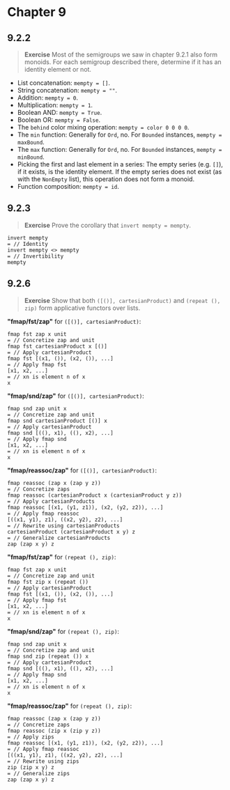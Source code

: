 # Chapter 9

## 9.2.2

> **Exercise** Most of the semigroups we saw in chapter 9.2.1 also form monoids. For each semigroup described there, determine if it has an identity element or not.

- List concatenation: `mempty = []`.
- String concatenation: `mempty = ""`.
- Addition: `mempty = 0`.
- Multiplication: `mempty = 1`.
- Boolean AND: `mempty = True`.
- Boolean OR: `mempty = False`.
- The `behind` color mixing operation: `mempty = color 0 0 0 0`.
- The `min` function: Generally for `Ord`, no. For `Bounded` instances, `mempty = maxBound`.
- The `max` function: Generally for `Ord`, no. For `Bounded` instances, `mempty = minBound`.
- Picking the first and last element in a series: The empty series (e.g. `[]`), if it exists, is the identity element. If the empty series does not exist (as with the `NonEmpty` list), this operation does not form a monoid.
- Function composition: `mempty = id`.

## 9.2.3

> **Exercise** Prove the corollary that `invert mempty = mempty`.

```
invert mempty
= // Identity
invert mempty <> mempty
= // Invertibility
mempty
```

## 9.2.6

> **Exercise** Show that both `([()], cartesianProduct)` and `(repeat (), zip)` form applicative functors over lists.

**"fmap/fst/zap"** for `([()], cartesianProduct)`:

```
fmap fst zap x unit
= // Concretize zap and unit
fmap fst cartesianProduct x [()]
= // Apply cartesianProduct
fmap fst [(x1, ()), (x2, ()), ...]
= // Apply fmap fst
[x1, x2, ...]
= // xn is element n of x
x
```

**"fmap/snd/zap"** for `([()], cartesianProduct)`:

```
fmap snd zap unit x
= // Concretize zap and unit
fmap snd cartesianProduct [()] x
= // Apply cartesianProduct
fmap snd [((), x1), ((), x2), ...]
= // Apply fmap snd
[x1, x2, ...]
= // xn is element n of x
x
```

**"fmap/reassoc/zap"** for `([()], cartesianProduct)`:

```
fmap reassoc (zap x (zap y z))
= // Concretize zaps
fmap reassoc (cartesianProduct x (cartesianProduct y z))
= // Apply cartesianProducts
fmap reassoc [(x1, (y1, z1)), (x2, (y2, z2)), ...]
= // Apply fmap reassoc
[((x1, y1), z1), ((x2, y2), z2), ...]
= // Rewrite using cartesianProducts
cartesianProduct (cartesianProduct x y) z
= // Generalize cartesianProducts
zap (zap x y) z
```

**"fmap/fst/zap"** for `(repeat (), zip)`:

```
fmap fst zap x unit
= // Concretize zap and unit
fmap fst zip x (repeat ())
= // Apply cartesianProduct
fmap fst [(x1, ()), (x2, ()), ...]
= // Apply fmap fst
[x1, x2, ...]
= // xn is element n of x
x
```

**"fmap/snd/zap"** for `(repeat (), zip)`:

```
fmap snd zap unit x
= // Concretize zap and unit
fmap snd zip (repeat ()) x
= // Apply cartesianProduct
fmap snd [((), x1), ((), x2), ...]
= // Apply fmap snd
[x1, x2, ...]
= // xn is element n of x
x
```

**"fmap/reassoc/zap"** for `(repeat (), zip)`:

```
fmap reassoc (zap x (zap y z))
= // Concretize zaps
fmap reassoc (zip x (zip y z))
= // Apply zips
fmap reassoc [(x1, (y1, z1)), (x2, (y2, z2)), ...]
= // Apply fmap reassoc
[((x1, y1), z1), ((x2, y2), z2), ...]
= // Rewrite using zips
zip (zip x y) z
= // Generalize zips
zap (zap x y) z
```
